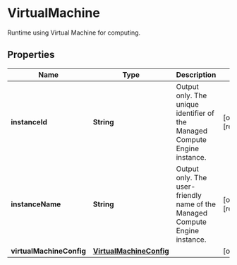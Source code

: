 

# VirtualMachine

Runtime using Virtual Machine for computing.

## Properties

| Name | Type | Description | Notes |
|------------ | ------------- | ------------- | -------------|
|**instanceId** | **String** | Output only. The unique identifier of the Managed Compute Engine instance. |  [optional] [readonly] |
|**instanceName** | **String** | Output only. The user-friendly name of the Managed Compute Engine instance. |  [optional] [readonly] |
|**virtualMachineConfig** | [**VirtualMachineConfig**](VirtualMachineConfig.md) |  |  [optional] |



